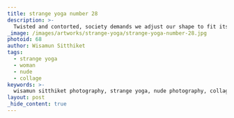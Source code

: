```yaml
---
title: strange yoga number 28
description: >-
  Twisted and contorted, society demands we adjust our shape to fit its image. This is the Strange Yoga collection by Wisamun Sitthiket.
_image: /images/artworks/strange-yoga/strange-yoga-number-28.jpg
photoid: 68
author: Wisamun Sitthiket
tags:
  - strange yoga
  - woman
  - nude
  - collage
keywords: >-
  wisamun sitthiket photography, strange yoga, nude photography, collage, woman
layout: post
_hide_content: true
---
```

